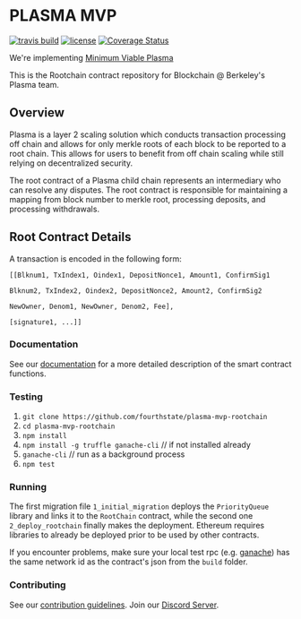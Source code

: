 # PLASMA MVP

[![travis build](https://travis-ci.org/FourthState/plasma-mvp-rootchain.svg?branch=master)](https://travis-ci.org/FourthState/plasma-mvp-rootchain)
[![license](https://img.shields.io/github/license/FourthState/plasma-mvp-rootchain.svg)](https://github.com/FourthState/plasma-mvp-rootchain/blob/master/LICENSE)
[![Coverage Status](https://coveralls.io/repos/github/FourthState/plasma-mvp-rootchain/badge.svg?branch=master)](https://coveralls.io/github/FourthState/plasma-mvp-rootchain?branch=master)

We're implementing [Minimum Viable Plasma](https://ethresear.ch/t/minimal-viable-plasma/426)

This is the Rootchain contract repository for Blockchain @ Berkeley's Plasma team.

## Overview
Plasma is a layer 2 scaling solution which conducts transaction processing off chain and allows for only merkle roots of each block to be reported to a root chain. This allows for users to benefit from off chain scaling while still relying on decentralized security.

The root contract of a Plasma child chain represents an intermediary who can resolve any disputes. The root contract is responsible for maintaining a mapping from block number to merkle root, processing deposits, and processing withdrawals.

## Root Contract Details
A transaction is encoded in the following form:

```
[[Blknum1, TxIndex1, Oindex1, DepositNonce1, Amount1, ConfirmSig1

Blknum2, TxIndex2, Oindex2, DepositNonce2, Amount2, ConfirmSig2

NewOwner, Denom1, NewOwner, Denom2, Fee],

[signature1, ...]]
```

### Documentation

See our [documentation](https://github.com/FourthState/plasma-mvp-rootchain/blob/master/docs/rootchainFunctions.md) for a more detailed description of the smart contract functions.

### Testing
1. ``git clone https://github.com/fourthstate/plasma-mvp-rootchain``
2. ``cd plasma-mvp-rootchain``
3. ``npm install``
4. ``npm install -g truffle ganache-cli``  // if not installed already
5. ``ganache-cli`` // run as a background process
6. ``npm test``

### Running
The first migration file `1_initial_migration` deploys the `PriorityQueue` library and links it to the `RootChain` contract, while the second one `2_deploy_rootchain` finally makes the deployment. Ethereum requires libraries to already be deployed prior to be used by other contracts.

If you encounter problems, make sure your local test rpc (e.g. [ganache](https://github.com/trufflesuite/ganache-core)) has the same network id as the contract's json from the `build` folder.

### Contributing

See our [contribution guidelines](https://github.com/FourthState/plasma-mvp-rootchain/blob/master/CONTRIBUTING.md). Join our [Discord Server](https://discord.gg/yxZ29kR).
